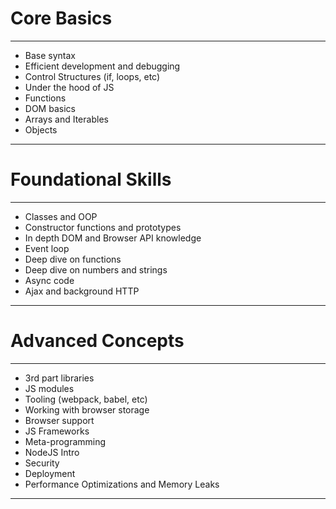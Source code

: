 # Core Basics

---

- Base syntax
- Efficient development and debugging
- Control Structures (if, loops, etc)
- Under the hood of JS
- Functions
- DOM basics
- Arrays and Iterables
- Objects
  
___

# Foundational Skills
---

- Classes and OOP
- Constructor functions and prototypes
- In depth DOM and Browser API knowledge
- Event loop
- Deep dive on functions
- Deep dive on numbers and strings
- Async code
- Ajax and background HTTP
  
___

# Advanced Concepts
---

- 3rd part libraries
- JS modules
- Tooling (webpack, babel, etc)
- Working with browser storage
- Browser support
- JS Frameworks
- Meta-programming
- NodeJS Intro
- Security
- Deployment
- Performance Optimizations and Memory Leaks
  
___